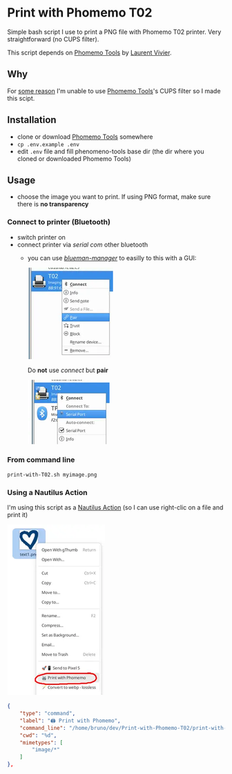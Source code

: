 # Print with Phomemo T02

Simple bash script I use to print a PNG file with Phomemo T02 printer. Very straightforward (no CUPS filter).

This script depends on [Phomemo Tools](https://github.com/vivier/phomemo-tools/) by [Laurent Vivier](https://github.com/vivier).

## Why

For [some reason](https://github.com/vivier/phomemo-tools/issues/30) I'm unable to use [Phomemo Tools](https://github.com/vivier/phomemo-tools/)'s CUPS filter so I made this scipt.

## Installation

- clone or download [Phomemo Tools](https://github.com/vivier/phomemo-tools) somewhere
- `cp .env.example .env`
- edit `.env` file and fill phenomeno-tools base dir (the dir where you cloned or downloaded Phomemo Tools)

## Usage

- choose the image you want to print. If using PNG format, make sure there is **no transparency**

### Connect to printer (Bluetooth)

- switch printer on
- connect printer via *serial com* other bluetooth
  - you can use [*blueman-manager*](https://github.com/blueman-project/blueman) to easilly to this with a GUI:

    ![](screenshots/bt.webp)

    Do **not** use *connect* but **pair**

    ![](screenshots/bt2.webp)

### From command line

```bash
print-with-T02.sh myimage.png
```

### Using a Nautilus Action

I'm using this script as a [Nautilus Action](https://github.com/bassmanitram/actions-for-nautilus) (so I can use right-clic on a file and print it)


![](screenshots/menu.webp)

```json
{
    "type": "command",
    "label": "🖨️ Print with Phomemo",
    "command_line": "/home/bruno/dev/Print-with-Phomemo-T02/print-with-T02.sh %f",
    "cwd": "%d",
    "mimetypes": [
        "image/*"
    ]
},
```
